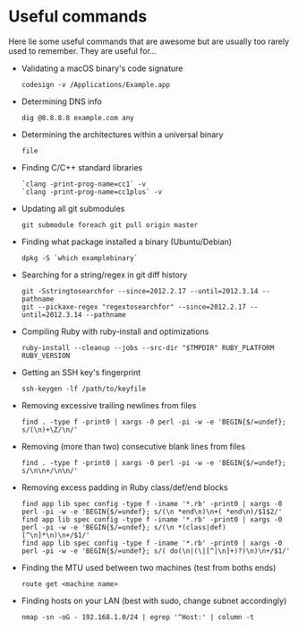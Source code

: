 # Useful commands

Here lie some useful commands that are awesome but are usually too rarely used to remember. They are useful for...

- Validating a macOS binary's code signature
  ```
  codesign -v /Applications/Example.app
  ```

- Determining DNS info
  ```
  dig @8.8.8.8 example.com any
  ```

- Determining the architectures within a universal binary
  ```
  file
  ```

- Finding C/C++ standard libraries
  ```
  `clang -print-prog-name=cc1` -v
  `clang -print-prog-name=cc1plus` -v
  ```

- Updating all git submodules
  ```
  git submodule foreach git pull origin master
  ```

- Finding what package installed a binary (Ubuntu/Debian)
  ```
  dpkg -S `which examplebinary`
  ```

- Searching for a string/regex in git diff history
  ```
  git -Sstringtosearchfor --since=2012.2.17 --until=2012.3.14 -- pathname
  git --pickaxe-regex "regextosearchfor" --since=2012.2.17 --until=2012.3.14 --pathname
  ```

- Compiling Ruby with ruby-install and optimizations
  ```
  ruby-install --cleanup --jobs --src-dir "$TMPDIR" RUBY_PLATFORM RUBY_VERSION
  ```

- Getting an SSH key's fingerprint
  ```
  ssh-keygen -lf /path/to/keyfile
  ```

- Removing excessive trailing newlines from files
  ```
  find . -type f -print0 | xargs -0 perl -pi -w -e 'BEGIN{$/=undef}; s/(\n)+\Z/\n/'
  ```

- Removing (more than two) consecutive blank lines from files
  ```
  find . -type f -print0 | xargs -0 perl -pi -w -e 'BEGIN{$/=undef}; s/\n\n+/\n\n/'
  ```

- Removing excess padding in Ruby class/def/end blocks
  ```
  find app lib spec config -type f -iname '*.rb' -print0 | xargs -0 perl -pi -w -e 'BEGIN{$/=undef}; s/(\n *end\n)\n+( *end\n)/$1$2/'
  find app lib spec config -type f -iname '*.rb' -print0 | xargs -0 perl -pi -w -e 'BEGIN{$/=undef}; s/(\n *(class|def) [^\n]*\n)\n+/$1/'
  find app lib spec config -type f -iname '*.rb' -print0 | xargs -0 perl -pi -w -e 'BEGIN{$/=undef}; s/( do(\n|(\|[^|\n]+)?)\n)\n+/$1/'
  ```

- Finding the MTU used between two machines (test from boths ends)
  ```
  route get <machine name>
  ```

- Finding hosts on your LAN (best with sudo, change subnet accordingly)
  ```
  nmap -sn -oG - 192.168.1.0/24 | egrep '^Host:' | column -t
  ```
